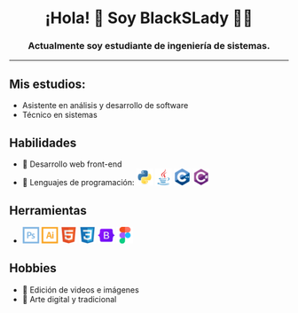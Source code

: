 <div>
  <h1 align = "center"> ¡Hola! 👋 Soy BlackSLady 👩‍💻 </h1>

  <h3 align= "center"> Actualmente soy estudiante de ingeniería de sistemas. </h3>
  
  ---
  ## Mis estudios:
  - Asistente en análisis y desarrollo de software
  - Técnico en sistemas

  ## Habilidades
  - 🌺 Desarrollo web front-end
  - 🌺 Lenguajes de programación: 
    <img src= "https://github.com/devicons/devicon/blob/master/icons/python/python-original.svg" 
         title=[Python] width= "30" height= "30" alt= "Python" />
    <img src= "https://github.com/devicons/devicon/blob/master/icons/java/java-original.svg" 
         title=[Java] width= "30" height= "30" alt= "Java" />
    <img src= "https://github.com/devicons/devicon/blob/master/icons/cplusplus/cplusplus-original.svg" 
         title=[C++]  width= "30" height= "30" alt= "C++" /> 
    <img src= "https://github.com/devicons/devicon/blob/master/icons/csharp/csharp-original.svg" 
         title=[C#]   width= "30" height= "30" alt= "C#" /> 
  
  ## Herramientas
  -  <img src= "https://github.com/devicons/devicon/blob/master/icons/photoshop/photoshop-line.svg" 
         title=[Photoshop]  width= "30" height= "30" alt= "Photoshop" /> 
      <img src= "https://github.com/devicons/devicon/blob/master/icons/illustrator/illustrator-line.svg" 
         title=[Illustrator]  width= "30" height= "30" alt= "Illustrator" /> 
      <img src= "https://github.com/devicons/devicon/blob/master/icons/html5/html5-original.svg" 
         title=[HTML5]  width= "30" height= "30" alt= "HTML5" /> 
      <img src= "https://github.com/devicons/devicon/blob/master/icons/css3/css3-original.svg" 
         title=[CSS]  width= "30" height= "30" alt= "CSS" /> 
      <img src= "https://github.com/devicons/devicon/blob/master/icons/bootstrap/bootstrap-original.svg" 
         title=[Bootstrap]  width= "30" height= "30" alt= "Bootstrap" /> 
      <img src= "https://github.com/devicons/devicon/blob/master/icons/figma/figma-original.svg" 
         title=[Figma]  width= "30" height= "30" alt= "figma" /> 

  ## Hobbies
  - 🌺 Edición de videos e imágenes
  - 🌺 Arte digital y tradicional
  
</div>

<!--
**BlackSLady/BlackSLady** is a ✨ _special_ ✨ repository because its `README.md` (this file) appears on your GitHub profile.

Here are some ideas to get you started:

- 🔭 I’m currently working on ...
- 🌱 I’m currently learning ...
- 👯 I’m looking to collaborate on ...
- 🤔 I’m looking for help with ...
- 💬 Ask me about ...
- 📫 How to reach me: ...
- 😄 Pronouns: ...
- ⚡ Fun fact: ...
-->
